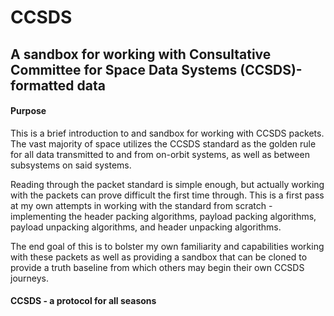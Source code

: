 # CCSDS

## A sandbox for working with Consultative Committee for Space Data Systems (CCSDS)-formatted data

#### Purpose

This is a brief introduction to and sandbox for working with CCSDS packets. The vast majority of 
space utilizes the CCSDS standard as the golden rule for all data transmitted to and from on-orbit 
systems, as well as between subsystems on said systems.

Reading through the packet standard is simple enough, but actually working with the packets can 
prove difficult the first time through. This is a first pass at my own attempts in working with 
the standard from scratch - implementing the header packing algorithms, payload packing algorithms, 
payload unpacking algorithms, and header unpacking algorithms. 

The end goal of this is to bolster my own familiarity and capabilities working with these packets 
as well as providing a sandbox that can be cloned to provide a truth baseline from which others 
may begin their own CCSDS journeys.

#### CCSDS - a protocol for all seasons

